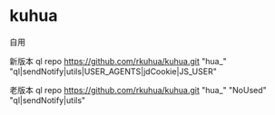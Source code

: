 # kuhua

自用


新版本   ql repo https://github.com/rkuhua/kuhua.git "hua_" "ql|sendNotify|utils|USER_AGENTS|jdCookie|JS_USER"

老版本   ql repo https://github.com/rkuhua/kuhua.git "hua_" "NoUsed" "ql|sendNotify|utils"
